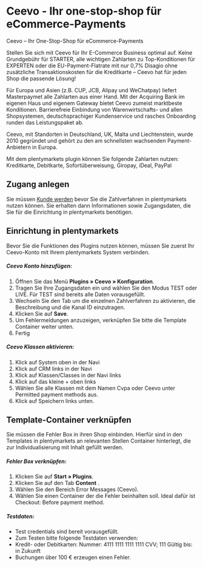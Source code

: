 # Ceevo - Ihr one-stop-shop für eCommerce-Payments

Ceevo – Ihr One-Stop-Shop für eCommerce-Payments

Stellen Sie sich mit Ceevo für Ihr E-Commerce Business optimal auf. Keine Grundgebühr für STARTER, alle wichtigen Zahlarten zu Top-Konditionen für EXPERTEN oder die EU-Payment-Flatrate mit nur 0,7% Disagio ohne zusätzliche Transaktionskosten für die Kreditkarte – Ceevo hat für jeden Shop die passende Lösung!

Für Europa und Asien (z.B. CUP, JCB, Alipay und WeChatpay) liefert Masterpaymet alle Zahlarten aus einer Hand. Mit der Acquiring Bank im eigenen Haus und eigenem Gateway bietet Ceevo zumeist marktbeste Konditionen. Barrierefreie Einbindung von Warenwirtschafts- und allen Shopsystemen, deutschsprachiger Kundenservice und rasches Onboarding runden das Leistungspaket ab.

Ceevo, mit Standorten in Deutschland, UK, Malta und Liechtenstein, wurde 2010 gegründet und gehört zu den am schnellsten wachsenden Payment-Anbietern in Europa.

Mit dem plentymarkets plugin können Sie folgende Zahlarten nutzen: Kreditkarte, Debitkarte, Sofortüberweisung, Giropay, iDeal, PayPal

## Zugang anlegen

Sie müssen [Kunde werden](http://ceevo-testshop.com/plenty_register/?en=0) bevor Sie die Zahlverfahren in plentymarkets nutzen können. Sie erhalten dann Informationen sowie Zugangsdaten, die Sie für die Einrichtung in plentymarkets benötigen.

## Einrichtung in plentymarkets

Bevor Sie die Funktionen des Plugins nutzen können, müssen Sie zuerst Ihr Ceevo-Konto mit Ihrem plentymarkets System verbinden.

##### Ceevo Konto hinzufügen:
1. Öffnen Sie das Menü **Plugins&nbsp;» Ceevo&nbsp;» Konfiguration**. 
2. Tragen Sie Ihre Zugangsdaten ein und wählen Sie den Modus TEST oder LIVE. Für TEST sind bereits alle Daten vorausgefüllt. 
3. Wechseln Sie den Tab um die einzelnen Zahlverfahren zu aktivieren, die Beschreibung und die Kanal ID einzutragen.
4. Klicken Sie auf **Save**.
5. Um Fehlermeldungen anzuzeigen, verknüpfen Sie bitte die Template Container weiter unten.
6. Fertig

##### Ceevo Klassen aktivieren:
1. Klick auf System oben in der Navi
2. Klick auf CRM links in der Navi
3. Klick auf Klassen/Classes in der Navi links
4. Klick auf das kleine + oben links
5. Wählen Sie alle Klassen mit dem Namen Cvpa oder Ceevo unter Permitted payment methods aus.
6. Klick auf Speichern links unten.

## Template-Container verknüpfen

Sie müssen die Fehler Box in ihren Shop einbinden. 
Hierfür sind in den Templates in plentymarkets an relevanten Stellen Container hinterlegt, die zur Individualisierung mit Inhalt gefüllt werden.

##### Fehler Box verknüpfen:

1. Klicken Sie auf **Start&nbsp;» Plugins**. 
2. Klicken Sie auf den Tab **Content** . 
3. Wählen Sie den Bereich Error Messages (Ceevo). 
4. Wählen Sie einen Container der die Fehler beinhalten soll. Ideal dafür ist Checkout: Before payment method.

##### Testdaten:

- Test credentials sind bereit vorausgefüllt.
- Zum Testen bitte folgende Testdaten verwenden:
- Kredit- oder Debitkarten: Nummer: 4111 1111 1111 1111 CVV; 111 Gültig bis: in Zukunft
- Buchungen über 100 € erzeugen einen Fehler.